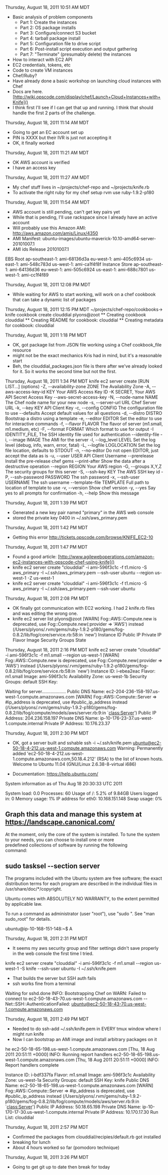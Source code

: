 Thursday, August 18, 2011 10:51 AM MDT
* Basic analysis of problem components
    * Part 1: Create the instances
    * Part 2: OS package installs
    * Part 3: Configure/connect S3 bucket
    * Part 4: tarball package install
    * Part 5: Configuration file to drive script
    * Part 6: Post-install script execution and output gathering
    * Part 7: "Terminate" (presumably delete) the instances
* How to interact with EC2 API
* EC2 credentials, tokens, etc
* Code to create VM instances
* Chef/Ruby?
* Have already done a basic workshop on launching cloud instances with Chef
* Docs are here. [http://wiki.opscode.com/display/chef/Launch+Cloud+Instances+with+Knife]()
* I think first I'll see if I can get that up and running.  I think that should handle the first 2 parts of the challenge.

Thursday, August 18, 2011 11:14 AM MDT
* Going to get an EC account set up
* PIN is XXXX but their IVR is just not accepting it
* OK, it finally worked

Thursday, August 18, 2011 11:21 AM MDT
* OK AWS account is verified
* I have an access key

Thursday, August 18, 2011 11:27 AM MDT
* My chef stuff lives in ~/projects/chef-repo and ~/projects/knife.rb
* To activate the right ruby for my chef setup
    rvm use ruby-1.9.2-p180

Thursday, August 18, 2011 11:54 AM MDT
* AWS account is still pending, can't get key pairs yet
* While that is pending, I'll use rackspace since I already have an active account
* Will probably use this Amazon AMI: http://aws.amazon.com/amis/Linux/4350
* AMI Manifest:	 ubuntu-images/ubuntu-maverick-10.10-amd64-server-20101007.1
* AMI ids
Release 20101007.1

EBS Root
ap-southeast-1: ami-68136d3a
eu-west-1: ami-405c6934
us-east-1: ami-548c783d
us-west-1: ami-ca1f4f8f
Instance Store
ap-southeast-1: ami-64136d36
eu-west-1: ami-505c6924
us-east-1: ami-688c7801
us-west-1: ami-cc1f4f89

Thursday, August 18, 2011 12:08 PM MDT
* While waiting for AWS to start working, will work on a chef cookbook that
can take a dynamic list of packages

Thursday, August 18, 2011 12:15 PM MDT
    ~/projects/chef-repo/cookbooks-> knife cookbook create clouddial                                      plyons@zoot
    ** Creating cookbook clouddial
    ** Creating README for cookbook: clouddial
    ** Creating metadata for cookbook: clouddial

Thursday, August 18, 2011 1:18 PM MDT
* OK, got package list from JSON file working using a Chef cookbook_file resource
* might not be the exact mechanics Kris had in mind, but it's a reasonable start
* Beh, the clouddial_packages.json file is there after we've already looked for it. So it works the second time but not the first.

Thursday, August 18, 2011 1:34 PM MDT
knife ec2 server create [RUN LIST...] (options)
    -Z, --availability-zone ZONE     The Availability Zone
    -A, --aws-access-key-id KEY      Your AWS Access Key ID
    -K SECRET,                       Your AWS API Secret Access Key
        --aws-secret-access-key
    -N, --node-name NAME             The Chef node name for your new node
    -s, --server-url URL             Chef Server URL
    -k, --key KEY                    API Client Key
    -c, --config CONFIG              The configuration file to use
        --defaults                   Accept default values for all questions
    -d, --distro DISTRO              Bootstrap a distro using a template
    -e, --editor EDITOR              Set the editor to use for interactive commands
    -f, --flavor FLAVOR              The flavor of server (m1.small, m1.medium, etc)
    -F, --format FORMAT              Which format to use for output
    -I IDENTITY_FILE,                The SSH identity file used for authentication
        --identity-file
    -i, --image IMAGE                The AMI for the server
    -l, --log_level LEVEL            Set the log level (debug, info, warn, error, fatal)
    -L, --logfile LOGLOCATION        Set the log file location, defaults to STDOUT
    -n, --no-editor                  Do not open EDITOR, just accept the data as is
    -u, --user USER                  API Client Username
        --prerelease                 Install the pre-release chef gems
        --print-after                Show the data after a destructive operation
        --region REGION              Your AWS region
    -G, --groups X,Y,Z               The security groups for this server
    -S, --ssh-key KEY                The AWS SSH key id
    -P, --ssh-password PASSWORD      The ssh password
    -x, --ssh-user USERNAME          The ssh username
        --template-file TEMPLATE     Full path to location of template to use
    -v, --version                    Show chef version
    -y, --yes                        Say yes to all prompts for confirmation
    -h, --help                       Show this message

Thursday, August 18, 2011 1:39 PM MDT
* Generated a new key pair named "primary" in the AWS web console
* stored the private key 0400 in ~/.ssh/aws_primary.pem

Thursday, August 18, 2011 1:42 PM MDT
* Getting this error
http://tickets.opscode.com/browse/KNIFE_EC2-10

Thursday, August 18, 2011 1:47 PM MDT
* Found a good article: [http://www.agileweboperations.com/amazon-ec2-instances-with-opscode-chef-using-knife]()
* knife ec2 server create "clouddial" -i ami-596f3c1c -f t1.micro -S aws_primary -I ~/.ssh/aws_primary.pem --ssh-user ubuntu --region us-west-1 -Z us-west-1
* knife ec2 server create "clouddial" -i ami-596f3c1c -f t1.micro -S aws_primary -I ~/.ssh/aws_primary.pem --ssh-user ubuntu 

Thursday, August 18, 2011 2:08 PM MDT
* OK finally got communication with EC2 working.  I had 2 knife.rb files and was editing the wrong one.
* knife ec2 server list                                                          plyons@zoot
  [WARN] Fog::AWS::Compute.new is deprecated, use Fog::Compute.new(:provider => 'AWS') instead (/Users/plyons/.rvm/gems/ruby-1.9.2-p180/gems/fog-0.8.2/lib/fog/core/service.rb:58:in `new') 
Instance ID      Public IP        Private IP       Flavor           Image            Security Groups  State          

Thursday, August 18, 2011 2:16 PM MDT
knife ec2 server create "clouddial" -i ami-596f3c1c -f m1.small  --region us-west-1        [WARN] Fog::AWS::Compute.new is deprecated, use Fog::Compute.new(:provider => 'AWS') instead (/Users/plyons/.rvm/gems/ruby-1.9.2-p180/gems/fog-0.8.2/lib/fog/core/service.rb:58:in `new') 
Instance ID: i-ebea2eac
Flavor: m1.small
Image: ami-596f3c1c
Availability Zone: us-west-1b
Security Groups: default
SSH Key: 

Waiting for server...................
Public DNS Name: ec2-204-236-158-197.us-west-1.compute.amazonaws.com
  [WARN] Fog::AWS::Compute::Server => #ip_address is deprecated, use #public_ip_address instead (/Users/plyons/.rvm/gems/ruby-1.9.2-p180/gems/fog-0.8.2/lib/fog/compute/models/aws/server.rb:9:in `<class:Server>')
Public IP Address: 204.236.158.197
Private DNS Name: ip-10-176-23-37.us-west-1.compute.internal
Private IP Address: 10.176.23.37

Thursday, August 18, 2011 2:30 PM MDT
* OK, got a server built and sshable
ssh -i ~/.ssh/knife.pem ubuntu@ec2-50-18-4-212.us-west-1.compute.amazonaws.com
Warning: Permanently added 'ec2-50-18-4-212.us-west-1.compute.amazonaws.com,50.18.4.212' (RSA) to the list of known hosts.
Welcome to Ubuntu 11.04 (GNU/Linux 2.6.38-8-virtual i686)

 * Documentation:  https://help.ubuntu.com/

  System information as of Thu Aug 18 20:30:33 UTC 2011

  System load:  0.0              Processes:           60
  Usage of /:   5.2% of 9.84GB   Users logged in:     0
  Memory usage: 1%               IP address for eth0: 10.168.151.148
  Swap usage:   0%

  Graph this data and manage this system at https://landscape.canonical.com/
---------------------------------------------------------------------
At the moment, only the core of the system is installed. To tune the 
system to your needs, you can choose to install one or more          
predefined collections of software by running the following          
command:                                                             
                                                                     
   sudo tasksel --section server                                     
---------------------------------------------------------------------

The programs included with the Ubuntu system are free software;
the exact distribution terms for each program are described in the
individual files in /usr/share/doc/*/copyright.

Ubuntu comes with ABSOLUTELY NO WARRANTY, to the extent permitted by
applicable law.

To run a command as administrator (user "root"), use "sudo <command>".
See "man sudo_root" for details.

ubuntu@ip-10-168-151-148:~$ A


Thursday, August 18, 2011 2:31 PM MDT
* It seems my aws security group and filter settings didn't save properly in the web console the first time I tried.


knife ec2 server create "clouddial" -i ami-596f3c1c -f m1.small  --region us-west-1 -S knife --ssh-user ubuntu -I ~/.ssh/knife.pem
* That builds the server but SSH auth fails
* ssh works fine from a terminal

Waiting for sshd.done
INFO: Bootstrapping Chef on 
WARN: Failed to connect to ec2-50-18-43-70.us-west-1.compute.amazonaws.com -- Net::SSH::AuthenticationFailed: ubuntu@ec2-50-18-43-70.us-west-1.compute.amazonaws.com

Thursday, August 18, 2011 2:49 PM MDT
* Needed to do ssh-add ~/.ssh/knife.pem in EVERY tmux window where I might run knife
* Now I can bootstrap an AMI image and install arbitrary packages on it


he
ec2-50-18-65-198.us-west-1.compute.amazonaws.com [Thu, 18 Aug 2011 20:51:11 +0000] INFO: Running report handlers
ec2-50-18-65-198.us-west-1.compute.amazonaws.com [Thu, 18 Aug 2011 20:51:11 +0000] INFO: Report handlers complete

Instance ID: i-bdf337fa
Flavor: m1.small
Image: ami-596f3c1c
Availability Zone: us-west-1a
Security Groups: default
SSH Key: knife
Public DNS Name: ec2-50-18-65-198.us-west-1.compute.amazonaws.com
  [WARN] Fog::AWS::Compute::Server => #ip_address is deprecated, use #public_ip_address instead (/Users/plyons/.rvm/gems/ruby-1.9.2-p180/gems/fog-0.8.2/lib/fog/compute/models/aws/server.rb:9:in `<class:Server>')
Public IP Address: 50.18.65.198
Private DNS Name: ip-10-170-17-30.us-west-1.compute.internal
Private IP Address: 10.170.17.30
Run List: clouddial

Thursday, August 18, 2011 2:57 PM MDT
* Confirmed the packages from clouddial/recipies/default.rb got installed
* breaking for lunch
* About 4 hours worked so far (pomodoro technique)

Thursday, August 18, 2011 3:26 PM MDT
* Going to get git up to date then break for today
